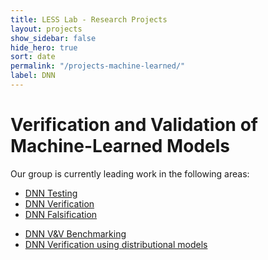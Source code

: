 ```yaml
---
title: LESS Lab - Research Projects
layout: projects
show_sidebar: false
hide_hero: true
sort: date
permalink: "/projects-machine-learned/"
label: DNN
---
```


# Verification and Validation of Machine-Learned Models

Our group is currently leading work in the following areas:
 
*  [DNN Testing](#TestingNNWithGenerative)
*  [DNN Verification](#DNNVerification) 
*  [DNN Falsification](#DNNFalsification)
<!-- *  DNN Rearchitecting -->
*  [DNN V&V Benchmarking](#GDVB)
*  [DNN Verification using distributional models](#DFVerification) 